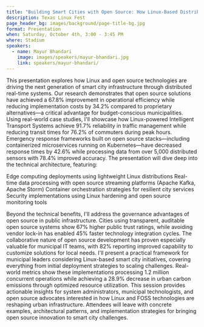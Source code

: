 ```yaml
---
title: "Building Smart Cities with Open Source: How Linux-Based Distributed Systems Are Transforming Urban Infrastructure"
description: Texas Linux Fest
page_header_bg: images/background/page-title-bg.jpg
format: Presentation
when: Saturday, October 4th, 3:00 - 3:45 PM
where: Stadium
speakers:
  - name: Mayur Bhandari
    image: images/speakers/mayur-bhandari.jpg
    link: speakers/mayur-bhandari/
---
```


This presentation explores how Linux and open source technologies are driving
the next generation of smart city infrastructure through distributed real-time
systems.  Our research demonstrates that open source solutions have achieved a
67.8% improvement in operational efficiency while reducing implementation costs
by 34.2% compared to proprietary alternatives—a critical advantage for
budget-conscious municipalities.  Using real-world case studies, I'll showcase
how Linux-powered Intelligent Transport Systems achieve 91.7% reliability in
traffic management while reducing transit times for 76.2% of commuters during
peak hours.  Emergency response frameworks built on open source stacks—including
containerized microservices running on Kubernetes—have decreased response times
by 42.6% while processing data from over 5,000 distributed sensors with 78.4%
improved accuracy.  The presentation will dive deep into the technical
architecture, featuring:

Edge computing deployments using lightweight Linux distributions Real-time data
processing with open source streaming platforms (Apache Kafka, Apache Storm)
Container orchestration strategies for resilient city services Security
implementations using Linux hardening and open source monitoring tools

Beyond the technical benefits, I'll address the governance advantages of open
source in public infrastructure.  Cities using transparent, auditable open
source systems show 67% higher public trust ratings, while avoiding vendor
lock-in has enabled 45% faster technology integration cycles.  The collaborative
nature of open source development has proven especially valuable for municipal
IT teams, with 82% reporting improved capability to customize solutions for
local needs.  I'll present a practical framework for municipal leaders
considering Linux-based smart city initiatives, covering everything from
initial deployment strategies to scaling challenges.  Real-world metrics show
these implementations processing 1.2 million concurrent operations while
achieving a 28.9% decrease in urban carbon emissions through optimized resource
utilization.  This session provides actionable insights for system
administrators, municipal technologists, and open source advocates interested
in how Linux and FOSS technologies are reshaping urban infrastructure.
Attendees will leave with concrete examples, architectural patterns, and
implementation strategies for bringing open source innovation to smart city
challenges.

